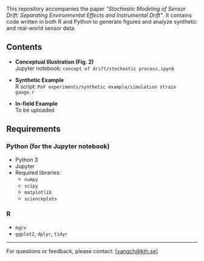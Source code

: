This repository accompanies the paper *"Stochastic Modeling of Sensor Drift: Separating Environmental Effects and Instrumental Drift"*. It contains code written in both R and Python to generate figures and analyze synthetic and real-world sensor data.

## Contents

- **Conceptual Illustration (Fig. 2)**  
  Jupyter notebook: `concept of drift/stochastic process.ipynb`

- **Synthetic Example**  
  R script: `PoF experiments/synthetic example/simulation strain gauge.r`

- **In-field Example**  
  To be uploaded

## Requirements

### Python (for the Jupyter notebook)
- Python 3
- Jupyter
- Required libraries:
  - `numpy`
  - `scipy`
  - `matplotlib`
  - `scienceplots`

### R
- `mgcv`
- `ggplot2`, `dplyr`, `tidyr`

---
For questions or feedback, please contact: [yangch@kth.se]